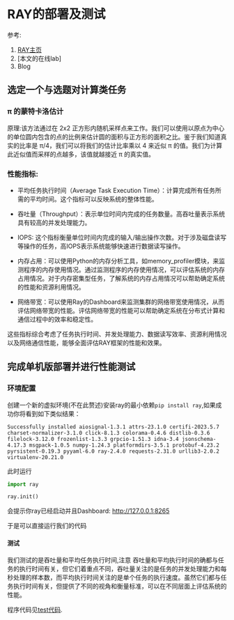 # RAY的部署及测试
参考:
1. [RAY主页](https://docs.ray.io/en/latest/index.html)
2. [本文的在线lab]
3. Blog


## 选定一个与选题对计算类任务

###  π 的蒙特卡洛估计
原理:该方法通过在 2x2 正方形内随机采样点来工作。我们可以使用以原点为中心的单位圆内包含的点的比例来估计圆的面积与正方形的面积之比。鉴于我们知道真实的比率是 π/4，我们可以将我们的估计比率乘以 4 来近似 π 的值。我们为计算此近似值而采样的点越多，该值就越接近 π 的真实值。

### 性能指标:

- 平均任务执行时间（Average Task Execution Time）：计算完成所有任务所需的平均时间。这个指标可以反映系统的整体性能。

- 吞吐量（Throughput）：表示单位时间内完成的任务数量。高吞吐量表示系统具有较高的并发处理能力。
  
- IOPS: 这个指标衡量单位时间内完成的输入/输出操作次数。对于涉及磁盘读写等操作的任务，高IOPS表示系统能够快速进行数据读写操作。
  
- 内存占用：可以使用Python的内存分析工具，如memory_profiler模块，来监测程序的内存使用情况。通过监测程序的内存使用情况，可以评估系统的内存占用情况。对于内存密集型任务，了解系统的内存占用情况可以帮助确定系统的性能和资源利用情况。

- 网络带宽：可以使用Ray的Dashboard来监测集群的网络带宽使用情况，从而评估网络带宽的性能。评估网络带宽的性能可以帮助确定系统在分布式计算和通信过程中的效率和稳定性。

这些指标综合考虑了任务执行时间、并发处理能力、数据读写效率、资源利用情况以及网络通信性能，能够全面评估RAY框架的性能和效果。

## 完成单机版部署并进行性能测试 
### 环境配置
创建一个新的虚拟环境(不在此赘述)安装ray的最小依赖`pip install ray`,如果成功你将看到如下类似结果：
```shell
Successfully installed aiosignal-1.3.1 attrs-23.1.0 certifi-2023.5.7 charset-normalizer-3.1.0 click-8.1.3 colorama-0.4.6 distlib-0.3.6 filelock-3.12.0 frozenlist-1.3.3 grpcio-1.51.3 idna-3.4 jsonschema-4.17.3 msgpack-1.0.5 numpy-1.24.3 platformdirs-3.5.1 protobuf-4.23.2 pyrsistent-0.19.3 pyyaml-6.0 ray-2.4.0 requests-2.31.0 urllib3-2.0.2 virtualenv-20.21.0
```

此时运行
```python
import ray

ray.init()
```
会提示你ray已经启动并且Dashboard:	http://127.0.0.1:8265

于是可以直接运行我们的代码

#### 测试

我们测试的是吞吐量和平均任务执行时间,注意
吞吐量和平均执行时间的确都与任务的执行时间有关，但它们着重点不同，吞吐量关注的是任务的并发处理能力和每秒处理的样本数，而平均执行时间关注的是单个任务的执行速度。虽然它们都与任务执行时间有关，但提供了不同的视角和衡量标准，可以在不同层面上评估系统的性能。

程序代码见[test代码](./ray_test.ipynb).
